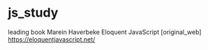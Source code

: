 # js_study
leading book Marein Haverbeke Eloquent JavaScript 
[original_web] https://eloquentjavascript.net/
